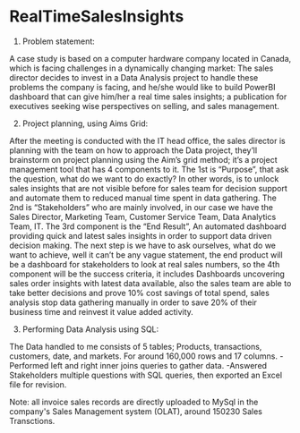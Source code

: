 # RealTimeSalesInsights


1. Problem statement: 

A case study is based on a computer hardware company located in Canada, which is facing challenges in a dynamically changing market:
The sales director decides to invest in a Data Analysis project to handle these problems the company is facing, and he/she would like to build PowerBI dashboard that can give him/her a real time sales insights; a publication for executives seeking wise perspectives on selling, and sales management.


2. Project planning, using Aims Grid:
 
After the meeting is conducted with the IT head office, the sales director is planning with the team on how to approach the Data project, they’ll brainstorm on project planning using the Aim’s grid method; it’s a project management tool that has 4 components to it. The 1st is “Purpose”, that ask the question, what do we want to do exactly? In other words, is to unlock sales insights that are not visible before for sales team for decision support and automate them to reduced manual time spent in data gathering. The 2nd is “Stakeholders” who are mainly involved, in our case we have the Sales Director, Marketing Team, Customer Service Team, Data Analytics Team, IT. The 3rd component is the “End Result”, An automated dashboard providing quick and latest sales insights in order to support data driven decision making. The next step is we have to ask ourselves, what do we want to achieve, well it can’t be any vague statement, the end product will be a dashboard for stakeholders to look at real sales numbers, so the 4th component will be the success criteria, it includes Dashboards uncovering sales order insights with latest data available, also the sales team are able to take better decisions and prove 10% cost savings of total spend, sales analysis stop data gathering manually in order to save 20% of their business time and reinvest it value added activity. 

3. Performing Data Analysis using SQL: 

The Data handled to me consists of 5 tables; Products, transactions, customers, date, and markets. For around 160,000 rows and 17 columns.
-Performed left and right inner joins queries to gather data.
-Answered Stakeholders multiple questions with SQL queries, then exported an Excel file for revision.





Note: all invoice sales records are directly uploaded to MySql in the company's Sales Management system (OLAT), around 150230 Sales Transctions.
